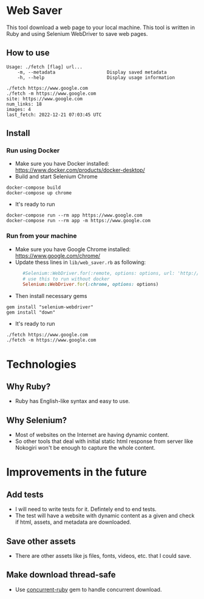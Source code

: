 # Web Saver
This tool download a web page to your local machine. This tool is written in Ruby and using Selenium WebDriver to save web pages.

## How to use
```
Usage: ./fetch [flag] url...
    -m, --metadata                   Display saved metadata
    -h, --help                       Display usage information

./fetch https://www.google.com
./fetch -m https://www.google.com
site: https://www.google.com
num_links: 18
images: 4
last_fetch: 2022-12-21 07:03:45 UTC
```
## Install
### Run using Docker
- Make sure you have Docker installed: https://www.docker.com/products/docker-desktop/
- Build and start Selenium Chrome
```
docker-compose build
docker-compose up chrome
```
- It's ready to run
```
docker-compose run --rm app https://www.google.com
docker-compose run --rm app -m https://www.google.com
```

### Run from your machine
- Make sure you have Google Chrome installed: https://www.google.com/chrome/
- Update thess lines in `lib/web_saver.rb` as following:
```ruby
      #Selenium::WebDriver.for(:remote, options: options, url: 'http://chrome:4444/wd/hub')
      # use this to run without docker
      Selenium::WebDriver.for(:chrome, options: options)
```
- Then install necessary gems
```
gem install "selenium-webdriver"
gem install "down"
```
- It's ready to run
```
./fetch https://www.google.com
./fetch -m https://www.google.com
```
# Technologies
## Why Ruby?
- Ruby has English-like syntax and easy to use.
## Why Selenium?
- Most of websites on the Internet are having dynamic content.
- So other tools that deal with initial static html response from server like Nokogiri won't be enough to capture the whole content. 

# Improvements in the future
## Add tests
- I will need to write tests for it. Defintely end to end tests.
- The test will have a website with dynamic content as a given and check if html, assets, and metadata are downloaded.

## Save other assets
- There are other assets like js files, fonts, videos, etc. that I could save.

## Make download thread-safe
- Use [concurrent-ruby](https://github.com/ruby-concurrency/concurrent-ruby) gem to handle concurrent download.
